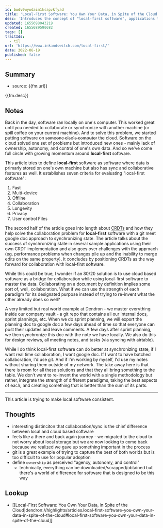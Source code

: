 ```yaml
---
id: bwdv0wywdaim1ksapvkfyad
title: 'Local-First Software: You Own Your Data, in Spite of the Cloud'
desc: 'Introduces the concept of "local-first software", applications that are local first but still have the same capabilties as cloud-based apps (chiefly real time collaboration)'
updated: 1655698043219
created: 1655689590682
tags: []
traitIds:
  - til
url: 'https://www.inkandswitch.com/local-first/'
date: 2022-06-19
published: false
---
```


## Summary
- source: {{fm.url}}

{{fm.desc}}

## Notes

Back in the day, software ran locally on one's computer. 
This worked great until you needed to collaborate or synchronize with another machine (or spill coffee on your current machine). 
And to solve this problem, we started putting software on ~~someone else's computer~~ the cloud. 
Software on the cloud solved one set of problems but introduced new ones - mainly lack of ownership, autonomy, and control of one's own data. 
And so we've come full circle with growing momentum around  **local-first** software. 

This article tries to define **local-first** software as software where data is primarly stored on one's own machine but also has sync and collaborative features as well. 
It establishes seven criteria for evaluating "local-first software":

1. Fast 
2. Multi-device 
3. Offline 
4. Collaboration 
5. Longevity 
6. Privacy 
7. User control Files

The second half of the article goes into length about [CRDTs](https://en.wikipedia.org/wiki/Conflict-free_replicated_data_type) and how they help solve the collaboration problem for **local-first** software with a git meet google doc approach to synchronizing state. The article talks about the success of synchronizing state in several sample applications using their own CRDT implementation and also goes over challenges with the approach (eg. performance problems when changes pile up and the inability to merge edits on the same property).  It concludes by positioning CRDTs as the way forward for collaboration with local-first software.

While this could be true, I wonder if an 80/20 solution is to use cloud based software as a bridge for collaboration while using local-first software to master the data. Collaborating on a document by definition implies some sort of, well, collaboration. What if we can use the strength of each paradigm for its designated purpose instead of trying to re-invent what the other already does so well? 

A very limited but real world example at Dendron - we master everything inside our company vault - a git repo that contains all our internal docs, sprint plannings, etc. When we do sprint planning, we will export the planning doc to google doc a few days ahead of time so that everyone can post their updates and leave comments. A few days after sprint planning, we then synchronize this doc with the note we have locally. We also do this for design reviews, all meeting notes, and tasks (via syncing with airtable). 

While I do think local-first software can do better at synchronizing state, if I want real time collaboration, I want google doc. If I want to have batched collaboration, I'd use git. And if I'm working by myself, I'd use my notes without sharing them outside of my network. The take away here is that there is room for all these solutions and that they all bring something to the table. We don't want to re-invent the world with a single methodology but rather, integrate the strength of different paradigms, taking the best aspects of each, and creating something that is better than the sum of its parts. 

***
<!-- 
Dendron is **local-first** software. But we're not idiomatic about it. We think it makes sense for your knowledge to be mastered locally because you should have **ownership, autonomy, and control** over your own data. But if you want real time collaboration, we think its better that we support seamless integration with existing solutions like google docs vs try to replicate it locally. 

Ownership, autonomy and control don't mean much if you can't get a result. Pragmatism. 

Being able to make use of your information in the most effective way possible. 
We think this is by using gradual structure in the form of fleixble hierarchies, consistently defined. The flexibility extends to lett
Flexibility is key. 




The authors already acknolwedge that there is usually some collaboration 



Concludes with the opnion that CRDTs are the way to acchieve collaboration in local first software -->


<!-- While I think this can work, I also think it's limited in use - ultimately, you will have merge conflicts and these conflicts get worse the longer software 

CRDTs will probably be the best we can do in terms of consistency for **local-first** software.  -->


<!-- If you squint, the dichotomy between **cloud vs local-first** software is actually captured 
[CAP theorem](https://en.wikipedia.org/wiki/CAP_theorem) - consistency, availability, partition tolerant applies to local first software. 

Cloud software is consistent and partition tolerant. It is not always available. 

Local software is available and partition tolerant (there are no partitions, you have all the data). It is not consistent as your machine is meant to work without being connected to the network.  -->

This article is trying to make local software consistent. 

## Thoughts
- interesting distinciton that collaboration/sync is the chief difference between local and cloud based software
- feels like a there and back again journey - we migrated to the cloud to not worry about local storage but we are now looking to come back because we realized we gave up something important in the process
- git is a great example of trying to capture the best of both worlds but is too difficult to use for popular adoption
- define `ownership` as perceived "agency, autonomy, and control"
  - technically, everything can be downloaded/scrapped/obtained but there's a world of difference for software that is designed to be this way 

## Lookup
- [[Local-First Software: You Own Your Data, in Spite of the Cloud|dendron://highlights/articles.local-first-software-you-own-your-data-in-spite-of-the-cloud#local-first-software-you-own-your-data-in-spite-of-the-cloud]]
